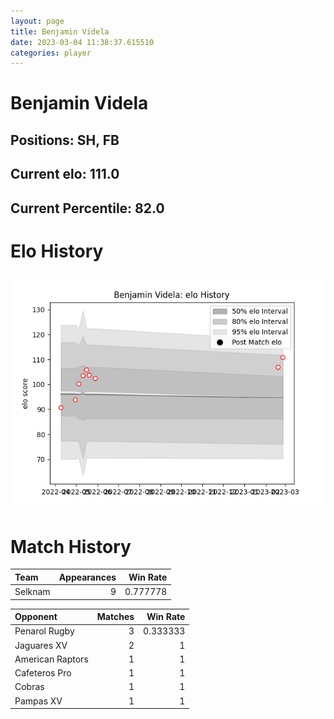```yaml
---  
layout: page  
title: Benjamin Videla  
date: 2023-03-04 11:38:37.615510  
categories: player  
---
```

# Benjamin Videla

## Positions: SH, FB

## Current elo: 111.0

## Current Percentile: 82.0

# Elo History


![elo history](history_BenjaminVidela.png)
# Match History


| Team    |   Appearances |   Win Rate |
|:--------|--------------:|-----------:|
| Selknam |             9 |   0.777778 |

| Opponent         |   Matches |   Win Rate |
|:-----------------|----------:|-----------:|
| Penarol Rugby    |         3 |   0.333333 |
| Jaguares XV      |         2 |   1        |
| American Raptors |         1 |   1        |
| Cafeteros Pro    |         1 |   1        |
| Cobras           |         1 |   1        |
| Pampas XV        |         1 |   1        |